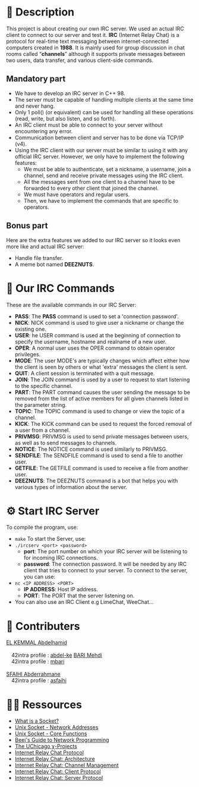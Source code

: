 # 🤔 Description
This project is about creating our own IRC server. We used an actual IRC client to connect to our server and test it.
**IRC** (Internet Relay Chat) is a protocol for real-time text messaging between internet-connected computers created in **1988**. It is mainly used for group discussion in chat rooms called “**channels**” although it supports private messages between two users, data transfer, and various client-side commands.

## Mandatory part
  - We have to develop an IRC server in C++ 98.
  - The server must be capable of handling multiple clients at the same time and never hang.
  - Only 1 poll() (or equivalent) can be used for handling all these operations (read, write, but also listen, and so forth).
  - An IRC client must be able to connect to your server without encountering any error.
  - Communication between client and server has to be done via TCP/IP (v4).
  - Using the IRC client with our server must be similar to using it with any official IRC server. However, we only have to implement the following features:
    -  We must be able to authenticate, set a nickname, a username, join a channel, send and receive private messages using the IRC client.
    -  All the messages sent from one client to a channel have to be forwarded to every other client that joined the channel.
    -  We must have operators and regular users.
    -  Then, we have to implement the commands that are specific to operators.
## Bonus part
Here are the extra features we added to our IRC server so it looks even more like and actual IRC server:
  - Handle file transfer.
  - A meme bot named **DEEZNUTS**.

# 🔑 Our IRC Commands
These are the available commands in our IRC Server:
  - **PASS**: The **PASS** command is used to set a 'connection password'.
  - **NICK**: NICK command is used to give user a nickname or change the existing one.
  - **USER**: he USER command is used at the beginning of connection to specify the username, hostname and realname of a new user.
  - **OPER**: A normal user uses the OPER command to obtain operator privileges.
  - **MODE**: The user MODE's are typically changes which affect either how the client is seen by others or what 'extra' messages the client is sent.
  - **QUIT**: A client session is terminated with a quit message.
  - **JOIN**: The JOIN command is used by a user to request to start listening to the specific channel.
  - **PART**: The PART command causes the user sending the message to be removed from the list of active members for all given channels listed in the parameter string.
  - **TOPIC**: The TOPIC command is used to change or view the topic of a channel.
  - **KICK**: The KICK command can be used to request the forced removal of a user from a channel.
  - **PRIVMSG**: PRIVMSG is used to send private messages between users, as well as to send messages to channels.
  - **NOTICE**: The NOTICE command is used similarly to PRIVMSG.
  - **SENDFILE**: The SENDFILE command is used to send a file to another user.
  - **GETFILE**: The GETFILE command is used to receive a file from another user.
  - **DEEZNUTS**: The DEEZNUTS command is a bot that helps you with various types of information about the server.

# ⚙️ Start IRC Server
To compile the program, use:
  - `make`
To start the Server, use:
  - `./ircserv <port> <password>`
    - **port**: The port number on which your IRC server will be listening to for incoming IRC connections.
    - **password**: The connection password. It will be needed by any IRC client that tries to connect to your server.
To connect to the server, you can use:
  - `nc <IP ADDRESS> <PORT>`
    - **IP ADDRESS**: Host IP address.
    - **PORT**: The PORT that the server listening on.
  - You can also use an IRC Client e.g LimeChat, WeeChat...

# 💪 Contributers

[EL KEMMAL Abdelhamid](https://github.com/abdel-ke)<br/>
<br/>
&emsp;42intra profile : [abdel-ke](https://profile.intra.42.fr/users/abdel-ke)
[BARI Mehdi](https://github.com/barimehdi77)<br/>
&emsp;42intra profile : [mbari](https://profile.intra.42.fr/users/mbari) <br/>
<br/>
[SFAIHI Abderrahmane](https://github.com/AbderrSfa)
<br/>
&emsp;42intra profile : [asfaihi](https://profile.intra.42.fr/users/asfaihi)
<br/>


# 👨‍💻 Ressources
* [What is a Socket?](https://www.tutorialspoint.com/unix_sockets/what_is_socket.htm)
* [Unix Socket - Network Addresses](https://www.tutorialspoint.com/unix_sockets/network_addresses.htm)
* [Unix Socket - Core Functions](https://www.tutorialspoint.com/unix_sockets/socket_core_functions.htm)
* [Beej's Guide to Network Programming](https://beej.us/guide/bgnet/html/)
* [The UChicago χ-Projects](http://chi.cs.uchicago.edu/chirc/index.html)
* [Internet Relay Chat Protocol](https://datatracker.ietf.org/doc/html/rfc1459)
* [Internet Relay Chat: Architecture](https://datatracker.ietf.org/doc/html/rfc2810)
* [Internet Relay Chat: Channel Management](https://datatracker.ietf.org/doc/html/rfc2811)
* [Internet Relay Chat: Client Protocol](https://datatracker.ietf.org/doc/html/rfc2812)
* [Internet Relay Chat: Server Protocol](https://datatracker.ietf.org/doc/html/rfc2813)
